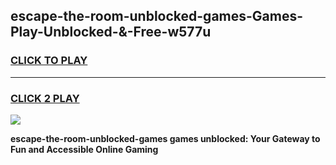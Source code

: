
## escape-the-room-unblocked-games-Games-Play-Unblocked-&-Free-w577u
<h3>
<a href="https://premium76.site?title=escape-the-room-unblocked-games&ref=24A">CLICK TO PLAY</a></h3>
<hr>

<h3>
<a href="https://premium76.site?title=escape-the-room-unblocked-games&ref=24A">CLICK 2 PLAY</a>
  
</h3>

<a href="https://premium76.site?title=escape-the-room-unblocked-games&ref=24A"><img src="https://clearcache.store/games.png"></a>


**escape-the-room-unblocked-games games unblocked: Your Gateway to Fun and Accessible Online Gaming**
